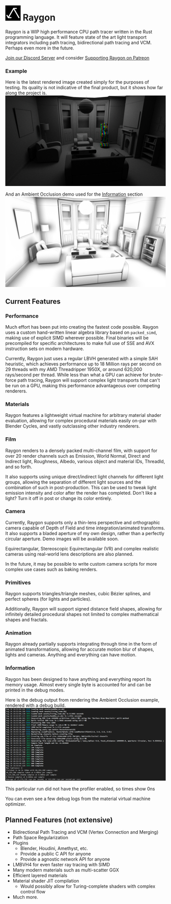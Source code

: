 ![Raygon Logo][logo] Raygon
===========================

Raygon is a WIP high performance CPU path tracer written in the Rust programming language. It will feature state of the art light transport integrators including path tracing, bidirectional path tracing and VCM. Perhaps even more in the future.

[Join our Discord Server](https://discord.gg/Y54gQxH) and consider [Supporting Raygon on Patreon](https://www.patreon.com/raygon)

### Example

Here is the latest rendered image created simply for the purposes of testing. Its quality is not indicative of the final product, but it shows how far along the project is.
![Demo][latest_demo]

And an Ambient Occlusion demo used for the [Information](#Information) section
![AO Demo][ao_demo]

## Current Features

### Performance

Much effort has been put into creating the fastest code possible. Raygon uses a custom hand-written linear algebra library based on `packed_simd`, making use of explicit SIMD wherever possible. Final binaries will be precompiled for specific architectures to make full use of SSE and AVX instruction sets on modern hardware.

Currently, Raygon just uses a regular LBVH generated with a simple SAH heuristic, which achieves performance up to 18 Million rays per second on 29 threads with my AMD Threadripper 1950X, or around 620,000 rays/second per thread. While less than what a GPU can achieve for brute-force path tracing, Raygon will support complex light transports that can't be run on a GPU, making this performance advantageous over competing renderers.

### Materials

Raygon features a lightweight virtual machine for arbitrary material shader evaluation, allowing for complex procedural materials easily on-par with Blender Cycles, and vastly outclassing other industry renderers.

### Film

Raygon renders to a densely packed multi-channel film, with support for over 20 render channels such as Emission, World Normal, Direct and Indirect light, Roughness, Albedo, various object and material IDs, ThreadId, and so forth.

It also supports using unique direct/indirect light channels for different light groups, allowing the separation of different light sources and the combination of such in post-production. This can be used to tweak light emission intensity and color after the render has completed. Don't like a light? Turn it off in post or change its color entirely.

### Camera

Currently, Raygon supports only a thin-lens perspective and orthographic camera capable of Depth of Field and time integration/animated transforms. It also supports a bladed aperture of my own design, rather than a perfectly circular aperture. Demo images will be available soon.

Equirectangular, Stereoscopic Equirectangular (VR) and complex realistic cameras using real-world lens descriptions are also planned.

In the future, it may be possible to write custom camera scripts for more complex use cases such as baking renders.

### Primitives

Raygon supports triangles/triangle meshes, cubic Bézier splines, and perfect spheres (for lights and particles).

Additionally, Raygon will support signed distance field shapes, allowing for infinitely detailed procedural shapes not limited to complex mathematical shapes and fractals.

### Animation

Raygon already partially supports integrating through time in the form of animated transformations, allowing for accurate motion blur of shapes, lights and cameras. Anything and everything can have motion.

### Information

Raygon has been designed to have anything and everything report its memory usage. Almost every single byte is accounted for and can be printed in the debug modes.

Here is the debug output from rendering the Ambient Occlusion example, rendered with a debug build.
![Debug Log][debug_log]

This particular run did not have the profiler enabled, so times show 0ns

You can even see a few debug logs from the material virtual machine optimizer.

## Planned Features (not extensive)

* Bidirectional Path Tracing and VCM (Vertex Connection and Merging)
* Path Space Regularization
* Plugins
    * Blender, Houdini, Amethyst, etc.
    * Provide a public C API for anyone
    * Provide a agnostic network API for anyone
* LMBVH4 for even faster ray tracing with SIMD
* Many modern materials such as multi-scatter GGX
* Efficient layered materials
* Material shader JIT compilation
    * Would possibly allow for Turing-complete shaders with complex control flow
* Much more.

[logo]: ./assets/logo48.png "Raygon Logo"
[latest_demo]: ./assets/test34.png "Latest test render"
[ao_demo]: ./assets/test35.png "AO Demo"
[debug_log]: ./assets/debug_log.png "Debug Log"